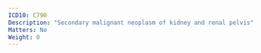 ```yaml
---
ICD10: C790
Description: "Secondary malignant neoplasm of kidney and renal pelvis"
Matters: No
Weight: 0
---
```


